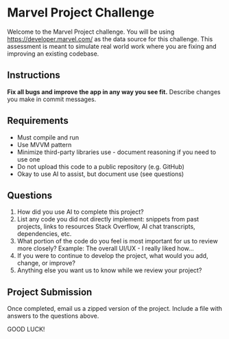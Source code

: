 # Marvel Project Challenge

Welcome to the Marvel Project challenge. You will be using https://developer.marvel.com/ as the data source for this challenge.
This assessment is meant to simulate real world work where you are fixing and improving an existing codebase.

## Instructions

**Fix all bugs and improve the app in any way you see fit.** Describe changes you make in commit messages.


## Requirements

- Must compile and run
- Use MVVM pattern
- Minimize third-party libraries use - document reasoning if you need to use one
- Do not upload this code to a public repository (e.g. GitHub)
- Okay to use AI to assist, but document use (see questions)


## Questions

1. How did you use AI to complete this project?
2. List any code you did not directly implement: snippets from past projects, links to resources Stack Overflow, AI chat transcripts, dependencies, etc.
3. What portion of the code do you feel is most important for us to review more closely? Example: The overall UI/UX - I really liked how...
4. If you were to continue to develop the project, what would you add, change, or improve?
5. Anything else you want us to know while we review your project?


## Project Submission

Once completed, email us a zipped version of the project. Include a file with answers to the questions above.

GOOD LUCK!

